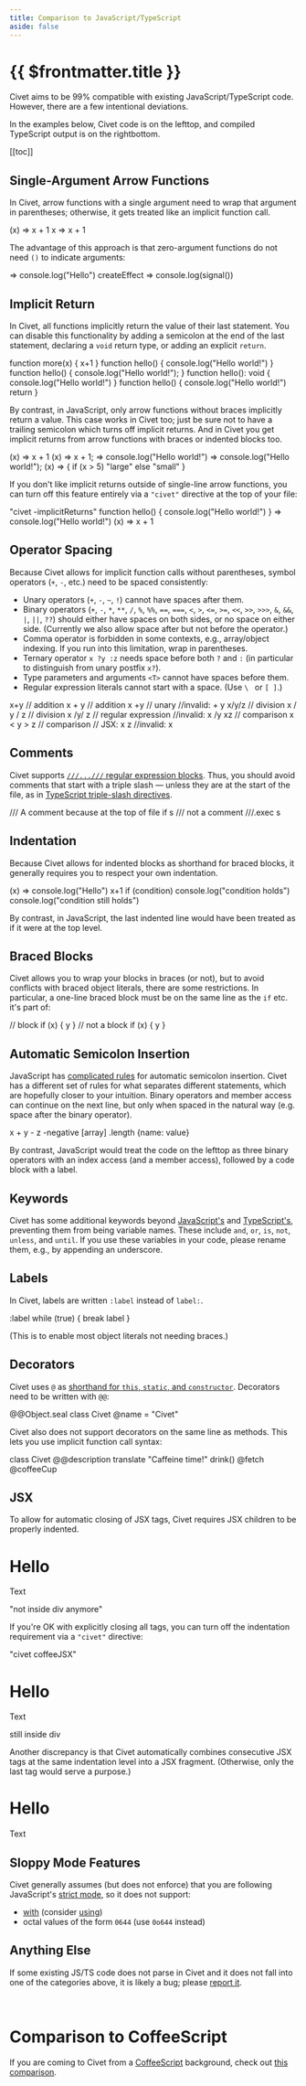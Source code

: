 ```yaml
---
title: Comparison to JavaScript/TypeScript
aside: false
---
```


# {{ $frontmatter.title }}

Civet aims to be 99% compatible with existing JavaScript/TypeScript code.
However, there are a few intentional deviations.

In the examples below, Civet code is on
<span class="wide">the left</span><span class="narrow">top</span>,
and compiled TypeScript output is on
<span class="wide">the right</span><span class="narrow">bottom</span>.

[[toc]]

## Single-Argument Arrow Functions

In Civet, arrow functions with a single argument need to wrap that argument in
parentheses; otherwise, it gets treated like an implicit function call.

<Playground>
(x) => x + 1
x => x + 1
</Playground>

The advantage of this approach is that zero-argument functions do not need `()`
to indicate arguments:

<Playground>
=> console.log("Hello")
createEffect => console.log(signal())
</Playground>

## Implicit Return

In Civet, all functions implicitly return the value of their last statement.
You can disable this functionality by adding a semicolon at the end of
the last statement, declaring a `void` return type, or adding an
explicit `return`.

<Playground>
function more(x) {
  x+1
}
function hello() {
  console.log("Hello world!")
}
function hello() {
  console.log("Hello world!");
}
function hello(): void {
  console.log("Hello world!")
}
function hello() {
  console.log("Hello world!")
  return
}
</Playground>

By contrast, in JavaScript, only arrow functions without braces
implicitly return a value.  This case works in Civet too;
just be sure not to have a trailing semicolon which turns off implicit returns.
And in Civet you get implicit returns from arrow functions
with braces or indented blocks too.

<Playground>
(x) => x + 1
(x) => x + 1;
=> console.log("Hello world!")
=> console.log("Hello world!");
(x) => {
  if (x > 5)
    "large"
  else
    "small"
}
</Playground>

If you don't like implicit returns outside of single-line arrow functions,
you can turn off this feature entirely via a `"civet"` directive
at the top of your file:

<Playground>
"civet -implicitReturns"
function hello() {
  console.log("Hello world!")
}
=>
  console.log("Hello world!")
(x) => x + 1
</Playground>

## Operator Spacing

Because Civet allows for implicit function calls without parentheses,
symbol operators (`+`, `-`, etc.) need to be spaced consistently:

* Unary operators (`+`, `-`, `~`, `!`) cannot have spaces after them.
* Binary operators
  (`+`, `-`, `*`, `**`, `/`, `%`, `%%`, `==`, `===`, `<`, `>`, `<=`, `>=`,
  `<<`, `>>`, `>>>`, `&`, `&&`, `|`, `||`, `??`)
  should either have spaces on both sides, or no space on either side.
  (Currently we also allow space after but not before the operator.)
* Comma operator is forbidden in some contexts, e.g.,
  array/object indexing.  If you run into this limitation, wrap in parentheses.
* Ternary operator `x ?y :z` needs space before both `?` and `:`
  (in particular to distinguish from unary postfix `x?`).
* Type parameters and arguments `<T>` cannot have spaces before them.
* Regular expression literals cannot start with a space.
  (Use `\ ` or `[ ]`.)

<Playground>
x+y    // addition
x + y  // addition
x +y   // unary
//invalid: + y
</Playground>

<Playground>
x/y/z      // division
x / y / z  // division
x /y/ z    // regular expression
//invalid: x /y
</Playground>

<Playground>
x<y>z      // comparison
x < y > z  // comparison
// JSX:
x <y> z
//invalid: x <y
</Playground>

## Comments

Civet supports
[`///...///` regular expression blocks](https://civet.dev/reference#regular-expressions).
Thus, you should avoid comments that start with a triple slash —
unless they are at the start of the file, as in
[TypeScript triple-slash directives](https://www.typescriptlang.org/docs/handbook/triple-slash-directives.html).

<Playground>
/// A comment because at the top of file
if s
  /// not a comment
  ///.exec s
</Playground>

## Indentation

Because Civet allows for indented blocks as shorthand for braced blocks,
it generally requires you to respect your own indentation.

<Playground>
(x) =>
  console.log("Hello")
  x+1
</Playground>

<Playground>
if (condition)
  console.log("condition holds")
  console.log("condition still holds")
</Playground>

By contrast, in JavaScript, the last indented line would have been
treated as if it were at the top level.

## Braced Blocks

Civet allows you to wrap your blocks in braces (or not),
but to avoid conflicts with braced object literals,
there are some restrictions.
In particular, a one-line braced block must be on the same line
as the `if` etc. it's part of:

<Playground>
// block
if (x) { y }
// not a block
if (x)
{ y }
</Playground>

## Automatic Semicolon Insertion

JavaScript has [complicated rules](https://developer.mozilla.org/en-US/docs/Web/JavaScript/Reference/Lexical_grammar#automatic_semicolon_insertion)
for automatic semicolon insertion.
Civet has a different set of rules for what separates different statements,
which are hopefully closer to your intuition.
Binary operators and member access can continue on the next line,
but only when spaced in the natural way (e.g. space after the binary operator).

<Playground>
x +
y
- z
-negative
[array]
.length
{name: value}
</Playground>

By contrast, JavaScript would treat the code on
<span class="wide">the left</span><span class="narrow">top</span>
as three binary operators with an index access (and a member access),
followed by a code block with a label.

## Keywords

Civet has some additional keywords beyond
[JavaScript's](https://developer.mozilla.org/en-US/docs/Web/JavaScript/Reference/Lexical_grammar#reserved_words)
and
[TypeScript's](https://github.com/microsoft/TypeScript/issues/2536#issuecomment-87194347),
preventing them from being variable names.
These include `and`, `or`, `is`, `not`, `unless`, and `until`.
If you use these variables in your code, please rename them,
e.g., by appending an underscore.

## Labels

In Civet, labels are written `:label` instead of `label:`.

<Playground>
:label while (true) {
  break label
}
</Playground>

(This is to enable most object literals not needing braces.)

## Decorators

Civet uses `@` as
[shorthand for `this`, `static`, and `constructor`](/reference#this).
Decorators need to be written with `@@`:

<Playground>
@@Object.seal
class Civet
  @name = "Civet"
</Playground>

Civet also does not support decorators on the same line as methods.
This lets you use implicit function call syntax:

<Playground>
class Civet
  @@description translate "Caffeine time!"
  drink()
    @fetch @coffeeCup
</Playground>

## JSX

To allow for automatic closing of JSX tags, Civet requires JSX children
to be properly indented.

<Playground>
<div>
  <h1>Hello</h1>
  <p>Text</p>
"not inside div anymore"
</Playground>

If you're OK with explicitly closing all tags, you can turn off the
indentation requirement via a `"civet"` directive:

<Playground>
"civet coffeeJSX"
<div>
  <h1>Hello</h1>
  <p>Text</p>
still inside div
</div>
</Playground>

Another discrepancy is that Civet automatically combines consecutive JSX tags
at the same indentation level into a JSX fragment.
(Otherwise, only the last tag would serve a purpose.)

<Playground>
<h1>Hello</h1>
<p>Text</p>
</Playground>

## Sloppy Mode Features

Civet generally assumes (but does not enforce)
that you are following JavaScript's
[strict mode](https://developer.mozilla.org/en-US/docs/Web/JavaScript/Reference/Strict_mode),
so it does not support:

* [with](https://developer.mozilla.org/en-US/docs/Web/JavaScript/Reference/Statements/with)
  (consider [using](https://www.typescriptlang.org/docs/handbook/release-notes/typescript-5-2.html#using-declarations-and-explicit-resource-management))
* octal values of the form `0644` (use `0o644` instead)

## Anything Else

If some existing JS/TS code does not parse in Civet and it does not fall into
one of the categories above, it is likely a bug; please
[report it](https://github.com/DanielXMoore/Civet/issues).

<br/>

# Comparison to CoffeeScript

If you are coming to Civet from a [CoffeeScript](https://coffeescript.org)
background, check out
[this comparison](https://github.com/DanielXMoore/Civet/blob/main/notes/Comparison-to-CoffeeScript.md).
